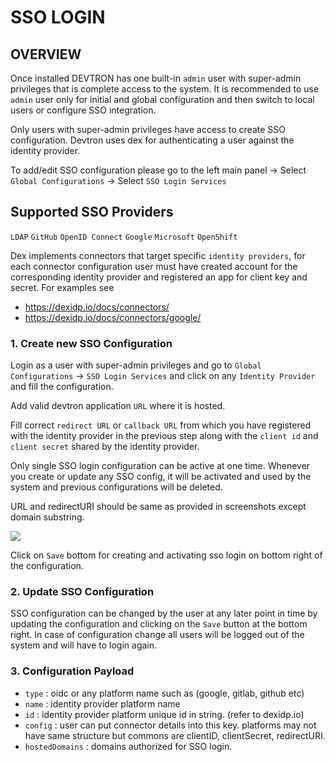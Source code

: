 # SSO LOGIN 
## OVERVIEW

Once installed DEVTRON has one built-in `admin` user with super-admin privileges that is complete access to the system. It is recommended to use `admin` user only for initial and global configuration and then switch to local users or configure SSO integration.

Only users with super-admin privileges have access to create SSO configuration. Devtron uses dex for authenticating a user against the identity provider.

To add/edit SSO configuration please go to the left main panel -&gt; Select `Global Configurations` -&gt; Select `SSO Login Services`

## Supported SSO Providers

`LDAP` 
`GitHub` 
`OpenID Connect` 
`Google` 
`Microsoft` 
`OpenShift` 

Dex implements connectors that target specific `identity providers`, for each connector configuration user must have created account for the corresponding identity provider and registered an app for client key and secret.
For examples see 
* https://dexidp.io/docs/connectors/
* https://dexidp.io/docs/connectors/google/


### 1. Create new SSO Configuration

Login as a user with super-admin privileges and go to `Global Configurations` -&gt; `SSO Login Services` and click on any `Identity Provider` and fill the configuration. 

Add valid devtron application `URL` where it is hosted.

Fill correct `redirect URL` or `callback URL` from which you have registered with the identity provider in the previous step along with the `client id` and `client secret` shared by the identity provider.

Only single SSO login configuration can be active at one time. Whenever you create or update any SSO config, it will be activated and used by the system and previous configurations will be deleted.

URL and redirectURI should be same as provided in screenshots except domain substring.

![](../../user-guide/global-configurations/images/sso-login.jpg)

Click on `Save` bottom for creating and activating sso login on bottom right of the configuration.

### 2. Update SSO Configuration

SSO configuration can be changed by the user at any later point in time by updating the configuration and clicking on the `Save` button at the bottom right.
In case of configuration change all users will be logged out of the system and will have to login again.

### 3. Configuration Payload

* `type` : oidc or any platform name such as (google, gitlab, github etc) 
* `name` : identity provider platform name 
* `id` : identity provider platform unique id in string. (refer to dexidp.io)
* `config` : user can put connector details into this key. platforms may not have same structure but commons are clientID, clientSecret, redirectURI.
* `hostedDomains` : domains authorized for SSO login.
